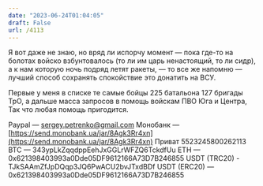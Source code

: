 ```yaml
---
date: "2023-06-24T01:04:05"
draft: False
url: /4113
---
```


Я вот даже не знаю, но вряд ли испорчу момент — пока где-то на болотах войско взбунтовалось (то ли им царь ненастоящий, то ли сидр), а к нам которую ночь подряд летят ракеты, — то все же напомню — лучший способ сохранять спокойствие это донатить на ВСУ. 

Первые у меня в списке те самые бойцы 225 батальона 127 бригады ТрО, а дальше масса запросов в помощь войскам ПВО Юга и Центра, Так что любая помощь пригодится.

Paypal — sergey.petrenko@gmail.com
Монобанк — [https://send.monobank.ua/jar/8Agk3Rr4xn](https://send.monobank.ua/jar/8Agk3Rr4xn)
Приват 5523245800262113
BTC — 343ypLkZqqdppEehJxGGLrWFZQ6TckdfUu
ETH — 0x621398403993a0Dde05DF9612166A73D7B246855
USDT (TRC20) - TJkSAAmZfJpDQqp3JQ6PwACU2bvJTxdBDf
USDT (ERC20) — 0x621398403993a0Dde05DF9612166A73D7B246855
